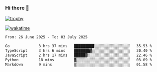 ### Hi there 👋

[![trophy](https://github-profile-trophy.vercel.app/?username=cxnky&theme=dracula)](https://github.com/ryo-ma/github-profile-trophy)

[![wakatime](https://wakatime.com/badge/user/1c39c599-5497-41b9-a5be-2c4676e7fd23.svg)](https://wakatime.com/@1c39c599-5497-41b9-a5be-2c4676e7fd23)
<!--START_SECTION:waka-->

```txt
From: 26 June 2025 - To: 03 July 2025

Go             3 hrs 37 mins   █████████░░░░░░░░░░░░░░░░   35.53 %
TypeScript     3 hrs 6 mins    ███████▓░░░░░░░░░░░░░░░░░   30.40 %
JavaScript     2 hrs 17 mins   █████▓░░░░░░░░░░░░░░░░░░░   22.46 %
Python         18 mins         ▓░░░░░░░░░░░░░░░░░░░░░░░░   03.09 %
Markdown       9 mins          ▒░░░░░░░░░░░░░░░░░░░░░░░░   01.58 %
```

<!--END_SECTION:waka-->
